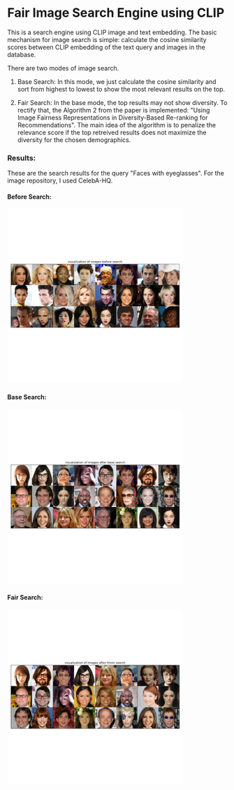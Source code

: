 # Fair Image Search Engine using CLIP


This is a search engine using CLIP image and text embedding. The basic mechanism for image search is simple: calculate the cosine similarity scores between CLIP embedding of the text query and images in the database.

There are two modes of image search.

1. Base Search: In this mode, we just calculate the cosine similarity and sort from highest to lowest to show the most relevant results on the top.

2. Fair Search: In the base mode, the top results may not show diversity. To rectify that, the Algorithm 2 from the paper is implemented: "Using Image Fairness Representations in Diversity-Based Re-ranking for Recommendations". The main idea of the algorithm is to penalize the relevance score if the top retreived results does not maximize the diversity for the chosen demographics.


### Results:

These are the search results for the query "Faces with eyeglasses". For the image repository, I used CelebA-HQ.

#### Before Search:
<img  src="https://github.com/Mehrab-Tanjim/fair_search_engine_using_CLIP/blob/master/results/plots/visualization%20of%20images%20before%20search.jpg" height="400"> 


#### Base Search:
<img  src="https://github.com/Mehrab-Tanjim/fair_search_engine_using_CLIP/blob/master/results/plots/visualization%20of%20images%20after%20base%20search.jpg" height="400">

#### Fair Search:
<img  src="https://github.com/Mehrab-Tanjim/fair_search_engine_using_CLIP/blob/master/results/plots/visualization%20of%20images%20after%20fmmr%20search.jpg" height="400">
